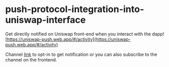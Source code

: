 # push-protocol-integration-into-uniswap-interface
Get directly notified on Uniswap front-end when you interact with the dapp!  [https://uniswap-push.web.app/#/activity](https://uniswap-push.web.app/#/activity)

Channel [link](staging.push.org/#/channels?channel=0xEc025780fa9430Ce759bAB7E865Faf5Fa8b2C6E2) to opt-in to get notification or you can also subscribe to the channel on the frontend.
